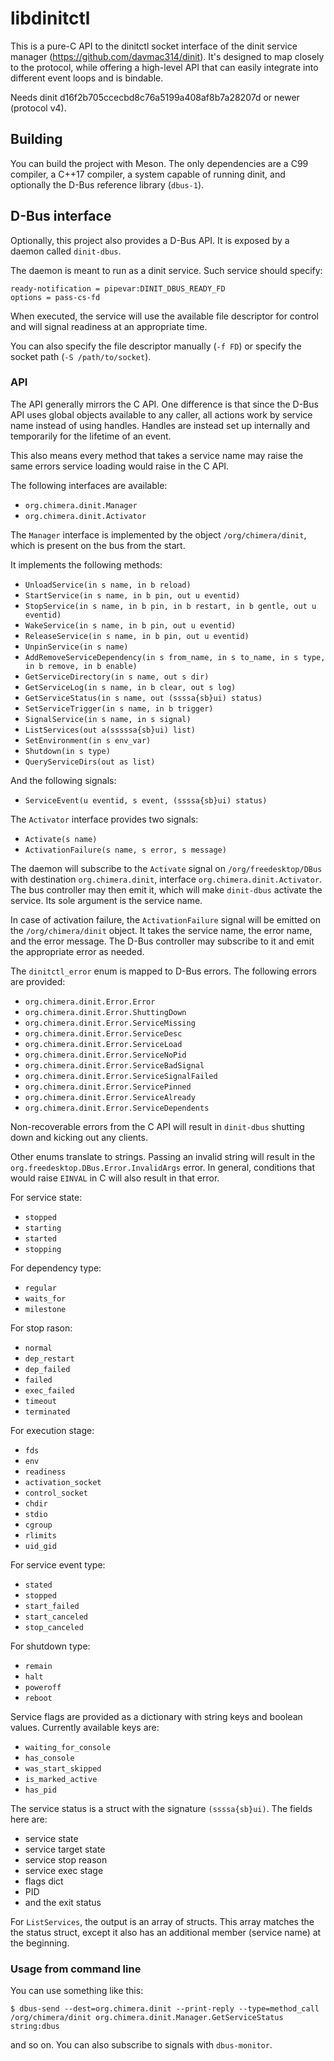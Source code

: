 # libdinitctl

This is a pure-C API to the dinitctl socket interface of the dinit service
manager (https://github.com/davmac314/dinit). It's designed to map closely
to the protocol, while offering a high-level API that can easily integrate
into different event loops and is bindable.

Needs dinit d16f2b705ccecbd8c76a5199a408af8b7a28207d or newer (protocol v4).

## Building

You can build the project with Meson. The only dependencies are a C99 compiler,
a C++17 compiler, a system capable of running dinit, and optionally the D-Bus
reference library (`dbus-1`).

## D-Bus interface

Optionally, this project also provides a D-Bus API. It is exposed by a daemon
called `dinit-dbus`.

The daemon is meant to run as a dinit service. Such service should specify:

```
ready-notification = pipevar:DINIT_DBUS_READY_FD
options = pass-cs-fd
```

When executed, the service will use the available file descriptor for control
and will signal readiness at an appropriate time.

You can also specify the file descriptor manually (`-f FD`) or specify the
socket path (`-S /path/to/socket`).

### API

The API generally mirrors the C API. One difference is that since the
D-Bus API uses global objects available to any caller, all actions
work by service name instead of using handles. Handles are instead
set up internally and temporarily for the lifetime of an event.

This also means every method that takes a service name may raise the
same errors service loading would raise in the C API.

The following interfaces are available:

* `org.chimera.dinit.Manager`
* `org.chimera.dinit.Activator`

The `Manager` interface is implemented by the object `/org/chimera/dinit`,
which is present on the bus from the start.

It implements the following methods:

* `UnloadService(in s name, in b reload)`
* `StartService(in s name, in b pin, out u eventid)`
* `StopService(in s name, in b pin, in b restart, in b gentle, out u eventid)`
* `WakeService(in s name, in b pin, out u eventid)`
* `ReleaseService(in s name, in b pin, out u eventid)`
* `UnpinService(in s name)`
* `AddRemoveServiceDependency(in s from_name, in s to_name, in s type, in b remove, in b enable)`
* `GetServiceDirectory(in s name, out s dir)`
* `GetServiceLog(in s name, in b clear, out s log)`
* `GetServiceStatus(in s name, out (ssssa{sb}ui) status)`
* `SetServiceTrigger(in s name, in b trigger)`
* `SignalService(in s name, in s signal)`
* `ListServices(out a(sssssa{sb}ui) list)`
* `SetEnvironment(in s env_var)`
* `Shutdown(in s type)`
* `QueryServiceDirs(out as list)`

And the following signals:

* `ServiceEvent(u eventid, s event, (ssssa{sb}ui) status)`

The `Activator` interface provides two signals:

* `Activate(s name)`
* `ActivationFailure(s name, s error, s message)`

The daemon will subscribe to the `Activate` signal on `/org/freedesktop/DBus`
with destination `org.chimera.dinit`, interface `org.chimera.dinit.Activator`.
The bus controller may then emit it, which will make `dinit-dbus` activate
the service. Its sole argument is the service name.

In case of activation failure, the `ActivationFailure` signal will be emitted
on the `/org/chimera/dinit` object. It takes the service name, the error name,
and the error message. The D-Bus controller may subscribe to it and emit the
appropriate error as needed.

The `dinitctl_error` enum is mapped to D-Bus errors. The following errors
are provided:

* `org.chimera.dinit.Error.Error`
* `org.chimera.dinit.Error.ShuttingDown`
* `org.chimera.dinit.Error.ServiceMissing`
* `org.chimera.dinit.Error.ServiceDesc`
* `org.chimera.dinit.Error.ServiceLoad`
* `org.chimera.dinit.Error.ServiceNoPid`
* `org.chimera.dinit.Error.ServiceBadSignal`
* `org.chimera.dinit.Error.ServiceSignalFailed`
* `org.chimera.dinit.Error.ServicePinned`
* `org.chimera.dinit.Error.ServiceAlready`
* `org.chimera.dinit.Error.ServiceDependents`

Non-recoverable errors from the C API will result in `dinit-dbus` shutting
down and kicking out any clients.

Other enums translate to strings. Passing an invalid string will result in
the `org.freedesktop.DBus.Error.InvalidArgs` error. In general, conditions
that would raise `EINVAL` in C will also result in that error.

For service state:

* `stopped`
* `starting`
* `started`
* `stopping`

For dependency type:

* `regular`
* `waits_for`
* `milestone`

For stop rason:

* `normal`
* `dep_restart`
* `dep_failed`
* `failed`
* `exec_failed`
* `timeout`
* `terminated`

For execution stage:

* `fds`
* `env`
* `readiness`
* `activation_socket`
* `control_socket`
* `chdir`
* `stdio`
* `cgroup`
* `rlimits`
* `uid_gid`

For service event type:

* `stated`
* `stopped`
* `start_failed`
* `start_canceled`
* `stop_canceled`

For shutdown type:

* `remain`
* `halt`
* `poweroff`
* `reboot`

Service flags are provided as a dictionary with string keys and boolean values.
Currently available keys are:

* `waiting_for_console`
* `has_console`
* `was_start_skipped`
* `is_marked_active`
* `has_pid`

The service status is a struct with the signature `(ssssa{sb}ui)`. The
fields here are:

* service state
* service target state
* service stop reason
* service exec stage
* flags dict
* PID
* and the exit status

For `ListServices`, the output is an array of structs. This array matches
the the status struct, except it also has an additional member (service name)
at the beginning.

### Usage from command line

You can use something like this:

```
$ dbus-send --dest=org.chimera.dinit --print-reply --type=method_call /org/chimera/dinit org.chimera.dinit.Manager.GetServiceStatus string:dbus
```

and so on. You can also subscribe to signals with `dbus-monitor`.
